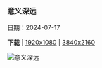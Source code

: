 ### 意义深远

日期：2024-07-17

**下载**  |  [1920x1080](https://cn.bing.com/th?id=OHR.MayotteCoral_ZH-CN8106288026_1920x1080.jpg)  |  [3840x2160](https://cn.bing.com/th?id=OHR.MayotteCoral_ZH-CN8106288026_UHD.jpg)

![意义深远](https://cn.bing.com/th?id=OHR.MayotteCoral_ZH-CN8106288026_1920x1080.jpg "印度洋的珊瑚礁，马约特岛，法国 (© Gabriel Barathieu/Minden Pictures)")

